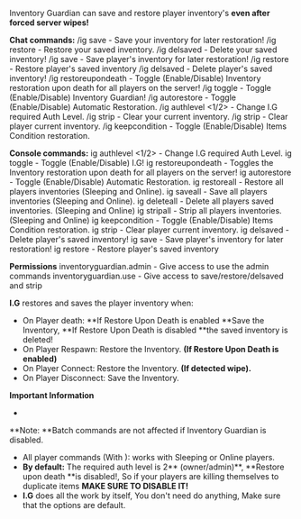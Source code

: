 Inventory Guardian can save and restore player inventory's **even after forced server wipes!**

**Chat commands:**
/ig save - Save your inventory for later restoration!
/ig restore - Restore your saved inventory.
/ig delsaved - Delete your saved inventory!
/ig save <name> - Save player's inventory for later restoration!
/ig restore <name> - Restore player's saved inventory
/ig delsaved <name> - Delete player's saved inventory!
/ig restoreupondeath - Toggle (Enable/Disable) Inventory restoration upon death for all players on the server!
/ig toggle - Toggle (Enable/Disable) Inventory Guardian!
/ig autorestore - Toggle (Enable/Disable) Automatic Restoration.
/ig authlevel <1/2> - Change I.G required Auth Level.
/ig strip - Clear your current inventory.
/ig strip <name> - Clear player current inventory.
/ig keepcondition - Toggle (Enable/Disable) Items Condition restoration.

**Console commands:**
ig authlevel <1/2> - Change I.G required Auth Level.
ig toggle - Toggle (Enable/Disable) I.G!
ig restoreupondeath - Toggles the Inventory restoration upon death for all players on the server!
ig autorestore - Toggle (Enable/Disable) Automatic Restoration.
ig restoreall - Restore all players inventories (Sleeping and Online).
ig saveall - Save all players inventories (Sleeping and Online).
ig deleteall - Delete all players saved inventories. (Sleeping and Online)
ig stripall - Strip all players inventories. (Sleeping and Online)
ig keepcondition - Toggle (Enable/Disable) Items Condition restoration.
ig strip <name> - Clear player current inventory.
ig delsaved <name> - Delete player's saved inventory!
ig save <name> - Save player's inventory for later restoration!
ig restore <name> - Restore player's saved inventory

**Permissions**
inventoryguardian.admin - Give access to use the admin commands
inventoryguardian.use - Give access to save/restore/delsaved and strip

**I.G** restores and saves the player inventory when:


* On Player death: **If Restore Upon Death is enabled **Save the Inventory, **If Restore Upon Death is disabled **the saved inventory is deleted!
* On Player Respawn: Restore the Inventory. **(If Restore Upon Death is enabled)**
* On Player Connect: Restore the Inventory. **(If detected wipe).**
* On Player Disconnect: Save the Inventory.


**Important Information**


* 
**Note: **Batch commands are not affected if Inventory Guardian is disabled.
* All player commands (With **<name>**): works with Sleeping or Online players.
* **By default:** The required auth level is 2** (owner/admin)**,
**Restore upon death **is disabled!,  So if your players are killing themselves to duplicate items **MAKE SURE TO DISABLE IT!**
* **I.G** does all the work by itself, You don't need do anything, Make sure that the options are default.